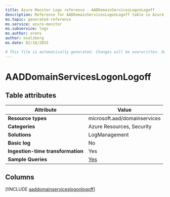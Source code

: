 ```yaml
---
title: Azure Monitor Logs reference - AADDomainServicesLogonLogoff
description: Reference for AADDomainServicesLogonLogoff table in Azure Monitor Logs.
ms.topic: generated-reference
ms.service: azure-monitor
ms.subservice: logs
ms.author: orens
author: osalzberg
ms.date: 02/18/2025

# This file is automatically generated. Changes will be overwritten. Do not change this file directly.
---
```


# AADDomainServicesLogonLogoff




## Table attributes

|Attribute|Value|
|---|---|
|**Resource types**|microsoft.aad/domainservices|
|**Categories**|Azure Resources, Security|
|**Solutions**| LogManagement|
|**Basic log**|No|
|**Ingestion-time transformation**|Yes|
|**Sample Queries**|[Yes](/azure/azure-monitor/reference/queries/aaddomainserviceslogonlogoff)|



## Columns
  
[!INCLUDE [aaddomainserviceslogonlogoff](~/reusable-content/ce-skilling/azure/includes/azure-monitor/reference/tables/aaddomainserviceslogonlogoff-include.md)]
